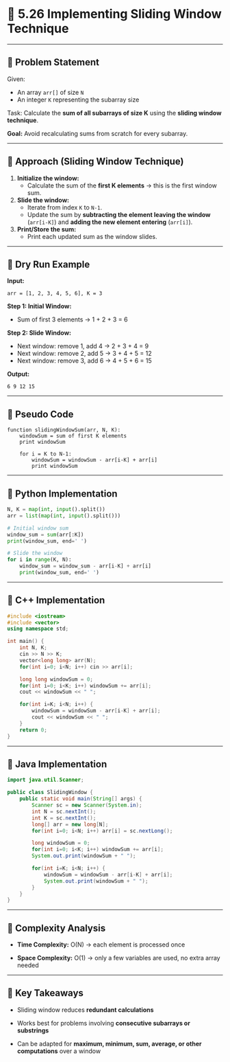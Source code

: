 # 📒 5.26 Implementing Sliding Window Technique

---

## 🔹 Problem Statement

Given:

- An array `arr[]` of size `N`
- An integer `K` representing the subarray size

Task: Calculate the **sum of all subarrays of size K** using the **sliding window technique**.

**Goal:** Avoid recalculating sums from scratch for every subarray.

---

## 🔹 Approach (Sliding Window Technique)

1. **Initialize the window:**
    - Calculate the sum of the **first K elements** → this is the first window sum.
2. **Slide the window:**
    - Iterate from index `K` to `N-1`.
    - Update the sum by **subtracting the element leaving the window** (`arr[i-K]`) and **adding the new element entering** (`arr[i]`).
3. **Print/Store the sum:**
    - Print each updated sum as the window slides.

---

## 🔹 Dry Run Example

**Input:**

```
arr = [1, 2, 3, 4, 5, 6], K = 3
```

**Step 1: Initial Window:**

- Sum of first 3 elements → 1 + 2 + 3 = 6

**Step 2: Slide Window:**

- Next window: remove 1, add 4 → 2 + 3 + 4 = 9
- Next window: remove 2, add 5 → 3 + 4 + 5 = 12
- Next window: remove 3, add 6 → 4 + 5 + 6 = 15

**Output:**

`6 9 12 15`

---

## 🔹 Pseudo Code

```
function slidingWindowSum(arr, N, K):
    windowSum = sum of first K elements
    print windowSum

    for i = K to N-1:
        windowSum = windowSum - arr[i-K] + arr[i]
        print windowSum

```

---

## 🔹 Python Implementation

```python
N, K = map(int, input().split())
arr = list(map(int, input().split()))

# Initial window sum
window_sum = sum(arr[:K])
print(window_sum, end=' ')

# Slide the window
for i in range(K, N):
    window_sum = window_sum - arr[i-K] + arr[i]
    print(window_sum, end=' ')

```

---

## 🔹 C++ Implementation

```cpp
#include <iostream>
#include <vector>
using namespace std;

int main() {
    int N, K;
    cin >> N >> K;
    vector<long long> arr(N);
    for(int i=0; i<N; i++) cin >> arr[i];

    long long windowSum = 0;
    for(int i=0; i<K; i++) windowSum += arr[i];
    cout << windowSum << " ";

    for(int i=K; i<N; i++) {
        windowSum = windowSum - arr[i-K] + arr[i];
        cout << windowSum << " ";
    }
    return 0;
}

```

---

## 🔹 Java Implementation

```java
import java.util.Scanner;

public class SlidingWindow {
    public static void main(String[] args) {
        Scanner sc = new Scanner(System.in);
        int N = sc.nextInt();
        int K = sc.nextInt();
        long[] arr = new long[N];
        for(int i=0; i<N; i++) arr[i] = sc.nextLong();

        long windowSum = 0;
        for(int i=0; i<K; i++) windowSum += arr[i];
        System.out.print(windowSum + " ");

        for(int i=K; i<N; i++) {
            windowSum = windowSum - arr[i-K] + arr[i];
            System.out.print(windowSum + " ");
        }
    }
}

```

---

## 🔹 Complexity Analysis

- **Time Complexity:** O(N) → each element is processed once
    
- **Space Complexity:** O(1) → only a few variables are used, no extra array needed
    

---

## 🔹 Key Takeaways

- Sliding window reduces **redundant calculations**
    
- Works best for problems involving **consecutive subarrays or substrings**
    
- Can be adapted for **maximum, minimum, sum, average, or other computations** over a window